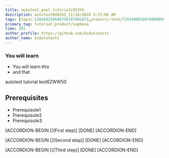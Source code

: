 ```yaml
---
title: autotest_pool_tutorialLR23Y6
description: autotest6H82h2_11/16/2020 3:37:06 AM
tags: [topic:139269250608756787992873,products:tech/73554900100700000996,tutorial:experience/advanced]
primary_tag: tutorial:product/sapHana
time: 201
author_profile: https://github.com/ksAutotests
author_name: ksAutotests
---
```

### You will learn
- You will learn this
- and that

autotest tutorial text6ZWW50

## Prerequisites
- Prerequisute1
- Prerequisute2
- Prerequisute3

[ACCORDION-BEGIN [](First step)]
[DONE]
[ACCORDION-END]

[ACCORDION-BEGIN [](Second step)]
[DONE]
[ACCORDION-END]

[ACCORDION-BEGIN [](Third step)]
[DONE]
[ACCORDION-END]

